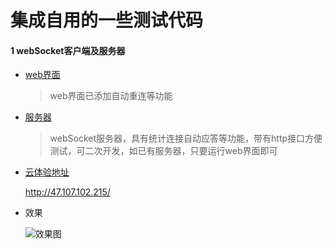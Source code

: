 # 集成自用的一些测试代码

#### 1 webSocket客户端及服务器

- [web界面](https://github.com/liangqiding/links-tools/tree/master/web-ui)

  > web界面已添加自动重连等功能

- [服务器](https://github.com/liangqiding/links-tools/tree/master/webScoketServer)

  > webSocket服务器，具有统计连接自动应答等功能，带有http接口方便测试，可二次开发，如已有服务器，只要运行web界面即可

- [云体验地址](http://47.107.102.215/#/socket/index)

  http://47.107.102.215/

- 效果

  ![效果图](https://gitee.com/liangqiding/static/raw/master/mind-links/tools/websocketUI.png)

  

